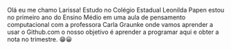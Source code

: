Olá eu me chamo Larissa! Estudo no Colégio Estadual Leonilda Papen estou no primeiro ano do Ensino Médio em uma aula de pensamento computacional com a professora Carla Graunke onde vamos aprender a usar o Github.com o nosso objetivo é aprender a programar aqui e obter a nota no trimestre. 😁😀

